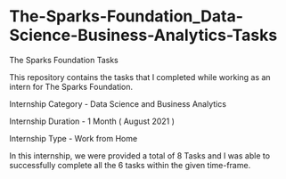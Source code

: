 # The-Sparks-Foundation_Data-Science-Business-Analytics-Tasks
The Sparks Foundation Tasks

This repository contains the tasks that I completed while working as an intern for The Sparks Foundation.

Internship Category - Data Science and Business Analytics

Internship Duration - 1 Month ( August 2021 )

Internship Type - Work from Home

In this internship, we were provided a total of 8 Tasks and I was able to successfully complete all the 6 tasks within the given time-frame.
